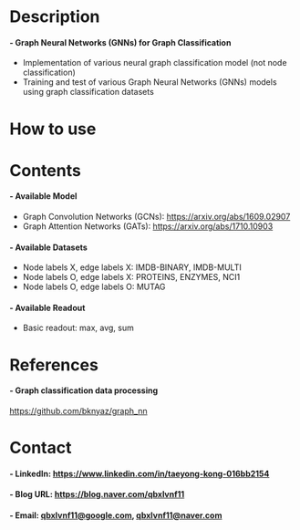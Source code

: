 Description
=============

#### - Graph Neural Networks (GNNs) for Graph Classification
  - Implementation of various neural graph classification model (not node classification)
  - Training and test of various Graph Neural Networks (GNNs) models using graph classification datasets

How to use
=============


Contents
=============

#### - Available Model
  - Graph Convolution Networks (GCNs): https://arxiv.org/abs/1609.02907
  - Graph Attention Networks (GATs): https://arxiv.org/abs/1710.10903
  
#### - Available Datasets
  - Node labels X, edge labels X: IMDB-BINARY, IMDB-MULTI
  - Node labels O, edge labels X: PROTEINS, ENZYMES, NCI1
  - Node labels O, edge labels O: MUTAG
  
#### - Available Readout
  - Basic readout: max, avg, sum
  
References
=============

#### - Graph classification data processing

https://github.com/bknyaz/graph_nn

Contact
=============

#### - LinkedIn: https://www.linkedin.com/in/taeyong-kong-016bb2154

#### - Blog URL: https://blog.naver.com/qbxlvnf11

#### - Email: qbxlvnf11@google.com, qbxlvnf11@naver.com
